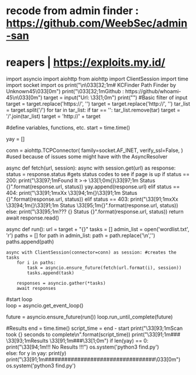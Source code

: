 # recode from admin finder : https://github.com/WeebSec/admin-san
# reapers | https://exploits.my.id/

import asyncio
import aiohttp
from aiohttp import ClientSession
import time
import socket
import os
print("\n\033[32;1m# KCFinder Path Finder by Unknown45\033[0m")
print("\033[32;1mGithub : https://github/whoami-45\n\033[0m")
target = input("Url: \33[1;0m")
print("")
#Basic filter of input
target = target.replace('https://', '')
target = target.replace('http://', '')
tar_list = target.split('/')
for tar in tar_list:
    if tar == '':
        tar_list.remove(tar)
target = '/'.join(tar_list)
target = 'http://' + target

#define variables, functions, etc.
start = time.time()

yay = []

conn = aiohttp.TCPConnector(
        family=socket.AF_INET,
        verify_ssl=False,
    ) #used because of issues some might have with the AsyncResolver

async def fetch(url, session):
    async with session.get(url) as response: 
        status = response.status #gets status codes to see if page is up
        if status == 200:
            print("\33[97;1mFound It >->  \33[1;0m{}\33[97;1m  Status {}".format(response.url, status))
            yay.append(response.url)
        elif status == 404:
            print("\33[91;1mxXx \33[94;1m{}\33[91;1m Status {}".format(response.url, status))
        elif status == 403:
            print("\33[91;1mxXx \33[94;1m{}\33[91;1m Status \33[95;1m{}".format(response.url, status))
        else:
            print("\33[95;1m??? {} Status {}".format(response.url, status))
        return await response.read()

async def run():
    url = target + "{}"
    tasks = []
    admin_list = open('wordlist.txt', 'r')
    paths = []
    for path in admin_list:
        path = path.replace('\n','')
        paths.append(path)

    async with ClientSession(connector=conn) as session: #creates the tasks
        for i in paths:
            task = asyncio.ensure_future(fetch(url.format(i), session))
            tasks.append(task)

        responses = asyncio.gather(*tasks)
        await responses
        
#start loop        
loop = asyncio.get_event_loop()

future = asyncio.ensure_future(run())
loop.run_until_complete(future)

#Results
end = time.time()
script_time = end - start
print("\33[93;1mScan took {} seconds to complete\n".format(script_time))
print("\33[91;1m### \33[93;1mResults \33[91;1m###\33[1;0m")
if len(yay) == 0:
    print("\33[94;1m!!! No Results !!!")
    os.system('python3 find.py')   
else:
    for y in yay:
        print(y)    
print("\33[91;1m##################################\033[0m")
os.system('python3 find.py')   
